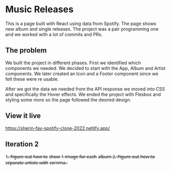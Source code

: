 # Music Releases
This is a page built with React using data from Spotify. The page shows new album and single releases.
The project was a pair programming one and we worked with a lot of commits and PRs. 

## The problem

We built the project in different phases. 
First we identified which components we needed. We decided to start with the App, Album and Artist components. We later created an Icon and a Footer component since we felt these were re usable. 

After we got the data we needed from the API response we moved into CSS and specifically the Hover effects. 
We ended the project with Flexbox and styling some more so the page followed the desired design.

## View it live

https://sherin-fay-spotify-clone-2022.netlify.app/


## Iteration 2
1̶.̶ F̶i̶g̶u̶r̶e̶ o̶u̶t̶ h̶o̶w̶ t̶o̶ s̶h̶o̶w̶ 1̶ i̶m̶a̶g̶e̶ f̶o̶r̶ e̶a̶c̶h̶ a̶l̶b̶u̶m̶ 
2̶.̶ F̶i̶g̶u̶r̶e̶ o̶u̶t̶ h̶o̶w̶ t̶o̶ s̶e̶p̶a̶r̶a̶t̶e̶ a̶r̶t̶i̶s̶t̶s̶ w̶i̶t̶h̶ c̶o̶m̶m̶a̶.̶

